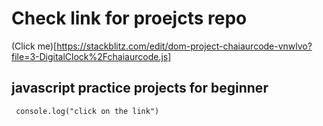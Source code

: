 # Check link for proejcts repo
(Click me)[https://stackblitz.com/edit/dom-project-chaiaurcode-vnwlvo?file=3-DigitalClock%2Fchaiaurcode.js]


## javascript practice projects for beginner

```javacript
 console.log("click on the link")
 ```